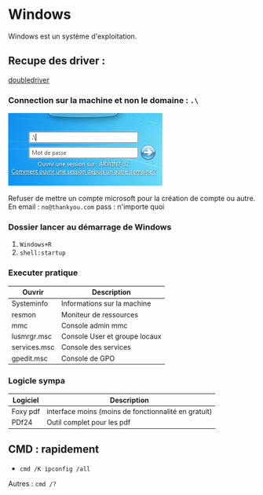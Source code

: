 # Windows 

Windows est un système d'exploitation.

## Recupe des driver : 

[doubledriver](https://www.pcastuces.com/logitheque/double_driver.htm)

### Connection sur la machine et non le domaine : `.\`

![local connect](images/windowsLocalConnect.jpg)

Refuser de mettre un compte microsoft pour la création de compte ou autre.
En email : `no@thankyou.com`
pass : n'importe quoi

### Dossier lancer au démarrage de Windows

1. `Windows+R`
2. `shell:startup`

### Executer pratique

| Ouvrir      | Description                   |
| ----------- | ----------------------------- |
| Systeminfo  | Informations sur la machine   |
| resmon      | Moniteur de ressources        |
| mmc         | Console admin mmc             |
| lusmrgr.msc | Console User et groupe locaux |
| services.msc| Console des services          |
| gpedit.msc  | Console de GPO                |


### Logicle sympa 

| Logiciel | Description                                          |
| -------- | ---------------------------------------------------- |
| Foxy pdf | interface moins (moins de fonctionnalité en gratuit) |
| PDf24    | Outil complet pour les pdf                           |


## CMD : rapidement

- `cmd /K ipconfig /all`
  



Autres : `cmd /?`
